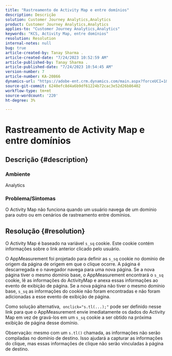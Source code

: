 ```yaml
---
title: "Rastreamento de Activity Map e entre domínios"
description: Descrição
solution: Customer Journey Analytics,Analytics
product: Customer Journey Analytics,Analytics
applies-to: "Customer Journey Analytics,Analytics"
keywords: "KCS, Activity Map, entre domínios"
resolution: Resolution
internal-notes: null
bug: true
article-created-by: Tanay Sharma .
article-created-date: "7/24/2023 10:52:59 AM"
article-published-by: Tanay Sharma .
article-published-date: "7/24/2023 10:54:45 AM"
version-number: 7
article-number: KA-20866
dynamics-url: "https://adobe-ent.crm.dynamics.com/main.aspx?forceUCI=1&pagetype=entityrecord&etn=knowledgearticle&id=82ae1840-102a-ee11-bdf4-6045bd006239"
source-git-commit: 6240efc8d4a6b9df61224b72cac3e52d26b86402
workflow-type: tm+mt
source-wordcount: '220'
ht-degree: 3%

---
```


# Rastreamento de Activity Map e entre domínios

## Descrição {#description}


### Ambiente

Analytics

### Problema/Sintomas

O Activity Map não funciona quando um usuário navega de um domínio para outro ou em cenários de rastreamento entre domínios.


## Resolução {#resolution}


O Activity Map é baseado na variável `s_sq` cookie. Este cookie contém informações sobre o link anterior clicado pelo usuário.

O AppMeasurement foi projetado para definir as `s_sq` cookie no domínio de origem da página de origem em que o clique ocorre. A página é descarregada e o navegador navega para uma nova página. Se a nova página tiver o mesmo domínio base, o AppMeasurement encontrará o `s_sq` cookie, lê as informações do ActivityMap e anexa essas informações ao evento de exibição de página. Se a nova página não tiver o mesmo domínio base, `s_sq` as informações do cookie não foram encontradas e não foram adicionadas a esse evento de exibição de página.

Como solução alternativa,  `onclick="s.tl(...);"` pode ser definido nesse link para que o AppMeasurement envie imediatamente os dados do Activity Map em vez de gravá-los em um `s_sq` cookie a ser obtido na próxima exibição de página desse domínio.



Observação: mesmo com um `s.tl()` chamada, as informações não serão compiladas no domínio de destino. Isso ajudará a capturar as informações do clique, mas essas informações de clique não serão vinculadas à página de destino.




